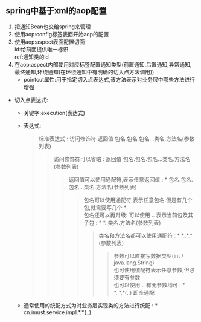 ## spring中基于xml的aop配置

   1. 把通知Bean也交给spring来管理  
   2. 使用aop:config标签表面开始aop的配置  
   3. 使用aop:aspect表面配置切面  
   id:给前面提供唯一标识  
   ref:通知类的id
   4. 在aop:aspect内部使用对应标签配置通知类型(前置通知,后置通知,异常通知,最终通知,环绕通知(在环绕通知中有明确的切入点方法调用))  
        * pointcut属性:用于指定切入点表达式,该方法表示对业务层中哪些方法进行增强

   * 切入点表达式:  
        * 关键字:execution(表达式)  
        
        * 表达式:  
        
           > 标准表达式 : 访问修饰符 返回值 包名.包名.包名...类名.方法名(参数列表)  
           >> 访问修饰符可以省略 : 返回值 包名.包名.包名...类名.方法名(参数列表)
           >>> 返回值可以使用通配符,表示任意返回值 : * 包名.包名.包名...类名.方法名(参数列表)
           >>>> 包名可以使用通配符,表示任意包名.但是有几个包,就需要写几个 *.  
           包名还可以再升级: 可以使用 .. 表示当前包及其子包 : * *..类名.方法名(参数列表)
           >>>>> 类名和方法名都可以使用通配符 : * \*..\*.*(参数列表)
           >>>>>> 参数可以直接写数据类型(int / java.lang.String)  
           也可使用统配符表示任意参数,但必须要有参数  
           也可以使用 .. 有无参数均可 : * \*..\*.*(..) 即全通配
        
        * 通常使用的统配方式为对业务层实现类的方法进行统配 : * cn.imust.service.impl.\*.\*(..)
            